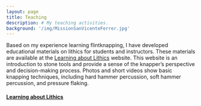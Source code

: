 ```yaml
---
layout: page
title: Teaching
description: # My teaching activities.
background: '/img/MissionSanVicenteFerrer.jpg'
---
```

<html>

<p>Based on my experience learning flintknapping, I have developed educational materials on lithics for students and instructors. These materials are available at the <a href="https://erareshide.github.io/lithics" target="_blank">Learning about Lithics</a> website. This website is an introduction to stone tools and provide a sense of the knapper’s perspective and decision-making process. Photos and short videos show basic knapping techniques, including hard hammer percussion, soft hammer percussion, and pressure flaking.</p>

<h4><a href="https://erareshide.github.io/lithics" target="_blank">Learning about Lithics</a></h4>
</html>
